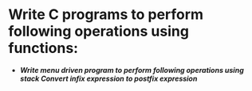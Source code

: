 # **Write C programs to perform following operations using functions:**

- ***Write menu driven program to perform following operations using stack Convert infix expression to postfix expression***